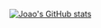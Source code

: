 [![Joao's GitHub stats](https://github-readme-stats.vercel.app/api?username=jplxpes)](https://github.com/anuraghazra/github-readme-stats)